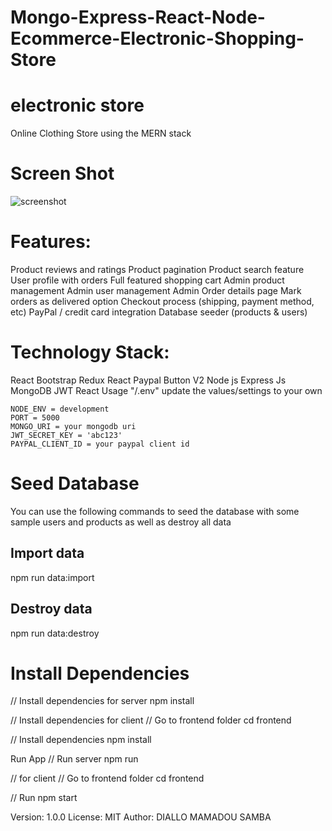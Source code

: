 # Mongo-Express-React-Node-Ecommerce-Electronic-Shopping-Store

# electronic store

Online Clothing Store using the MERN stack


# Screen Shot
 ![screenshot](0.png)

# Features:

Product reviews and ratings
Product pagination
Product search feature
User profile with orders
Full featured shopping cart
Admin product management
Admin user management
Admin Order details page
Mark orders as delivered option
Checkout process (shipping, payment method, etc)
PayPal / credit card integration
Database seeder (products & users)
# Technology Stack:
React Bootstrap
Redux
React Paypal Button V2
Node js
Express Js
MongoDB
JWT
React
Usage
"/.env" update the values/settings to your own

    NODE_ENV = development
    PORT = 5000
    MONGO_URI = your mongodb uri
    JWT_SECRET_KEY = 'abc123'
    PAYPAL_CLIENT_ID = your paypal client id
# Seed Database
You can use the following commands to seed the database with some sample users and products as well as destroy all data
## Import data
npm run data:import
## Destroy data
npm run data:destroy

# Install Dependencies
// Install dependencies for server
npm install

// Install dependencies for client
// Go to frontend folder
cd frontend

// Install dependencies
npm install

Run App
// Run server
npm run

// for client
// Go to frontend folder
cd frontend

// Run
npm start

Version: 1.0.0
License: MIT
Author: DIALLO MAMADOU SAMBA
